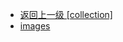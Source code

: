 - [返回上一级 [collection]](面试/面试文章摘要/JavaGuide/java/collection/)
- [images](面试/面试文章摘要/JavaGuide/java/collection/images/)
